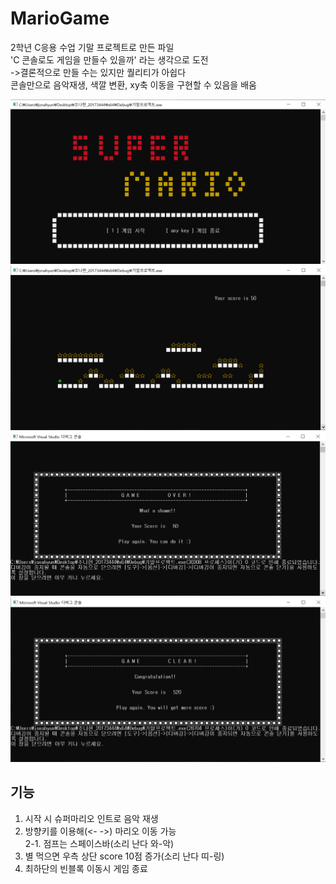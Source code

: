 # MarioGame
2학년 C응용 수업 기말 프로젝트로 만든 파일  
'C 콘솔로도 게임을 만들수 있을까' 라는 생각으로 도전  
->결론적으로 만들 수는 있지만 퀄리티가 아쉽다  
콘솔만으로 음악재생, 색깔 변환, xy축 이동을 구현할 수 있음을 배움

![start](./image/start.PNG)
![play](./image/play.PNG)
![gameover](./image/gameover.PNG)
![gameclear](./image/gameclear.PNG)  
  
## 기능
1. 시작 시 슈퍼마리오 인트로 음악 재생
2. 방향키를 이용해(<- ->) 마리오 이동 가능  
2-1. 점프는 스페이스바(소리 난다 와-악)
3. 별 먹으면 우측 상단 score 10점 증가(소리 난다 띠-링)
4. 최하단의 빈블록 이동시 게임 종료
